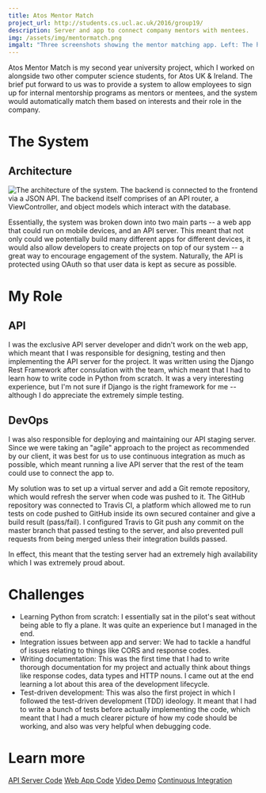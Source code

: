 ```yaml
---
title: Atos Mentor Match
project_url: http://students.cs.ucl.ac.uk/2016/group19/
description: Server and app to connect company mentors with mentees.
img: /assets/img/mentormatch.png
imgalt: "Three screenshots showing the mentor matching app. Left: The home screen showing available programs. Middle: A page showing information about a certain program. Right: The signup page for the program"
---
```


Atos Mentor Match is my second year university project, which I worked on
alongside two other computer science students, for Atos UK & Ireland. The brief
put forward to us was to provide a system to allow employees to sign up for
internal mentorship programs as mentors or mentees, and the system would
automatically match them based on interests and their role in the company.

# The System

## Architecture

![The architecture of the system. The backend is connected to the frontend via a JSON API. The backend itself comprises of an API router, a ViewController, and object models which interact with the database.]({{site.url}}/assets/img/mentormatch-arch.png)

Essentially, the system was broken down into two main parts -- a web app that
could run on mobile devices, and an API server. This meant that not only could
we potentially build many different apps for different devices, it would also
allow developers to create projects on top of our system -- a great way to
encourage engagement of the system. Naturally, the API is protected using OAuth
so that user data is kept as secure as possible.

# My Role

## API

I was the exclusive API server developer and didn't work on the web app, which
meant that I was responsible for designing, testing and then implementing the
API server for the project. It was written using the Django Rest Framework after
consulation with the team, which meant that I had to learn how to write code in
Python from scratch. It was a very interesting experience, but I'm not sure if
Django is the right framework for me -- although I do appreciate the extremely
simple testing.

## DevOps

I was also responsible for deploying and maintaining our API staging server.
Since we were taking an "agile" approach to the project as recommended by our
client, it was best for us to use continuous integration as much as possible,
which meant running a live API server that the rest of the team could use to
connect the app to.

My solution was to set up a virtual server and add a Git remote repository,
which would refresh the server when code was pushed to it. The GitHub repository
was connected to Travis CI, a platform which allowed me to run tests on code
pushed to GitHub inside its own secured container and give a build result
(pass/fail). I configured Travis to Git push any commit on the master branch
that passed testing to the server, and also prevented pull requests from being
merged unless their integration builds passed.

In effect, this meant that the testing server had an extremely high availability
which I was extremely proud about.

# Challenges

* Learning Python from scratch: I essentially sat in the pilot's seat without
  being able to fly a plane. It was quite an experience but I managed in the
  end.
* Integration issues between app and server: We had to tackle a handful of
  issues relating to things like CORS and response codes.
* Writing documentation: This was the first time that I had to write thorough
  documentation for my project and actually think about things like response
  codes, data types and HTTP nouns. I came out at the end learning a lot about
  this area of the development lifecycle.
* Test-driven development: This was also the first project in which I followed
  the test-driven development (TDD) ideology. It meant that I had to write a
  bunch of tests before actually implementing the code, which meant that I had a
  much clearer picture of how my code should be working, and also was very
  helpful when debugging code.

# Learn more

<div class="buttons">
<a href="https://github.com/mbellgb/syseng19-code" class="button"><i data-feather="github"></i> API Server Code</a>
<a href="https://github.com/mbellgb/syseng19-webapp" class="button"><i data-feather="github"></i> Web App Code</a>
<a href="https://www.youtube.com/watch?v=9sjhS78iOyU" class="button"><i data-feather="video"></i> Video Demo</a>
<a href="https://travis-ci.org/mbellgb/syseng19-code/" class="button"><i data-feather="check-circle"></i> Continuous Integration</a>
</div>
